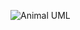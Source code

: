 ![Animal UML](https://user-images.githubusercontent.com/61988608/79931083-1aaf5080-8418-11ea-829b-3005dea7b795.jpg)
